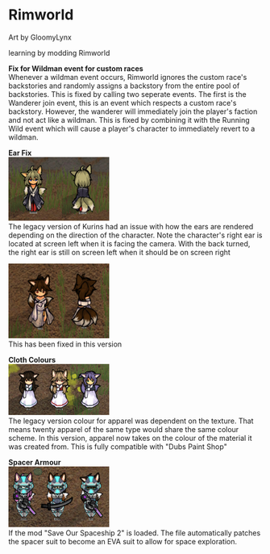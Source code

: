 # Rimworld
Art by GloomyLynx

learning by modding Rimworld

**Fix for Wildman event for custom races**<br/>
Whenever a wildman event occurs, Rimworld ignores the custom race's backstories and randomly assigns a backstory from the entire pool of backstories. This is fixed by calling two seperate events. The first is the Wanderer join event, this is an event which respects a custom race's backstory. However, the wanderer will immediately join the player's faction and not act like a wildman. This is fixed by combining it with the Running Wild event which will cause a player's character to immediately revert to a wildman.

**Ear Fix**<br/>
<img src = "images/rimworld_DRNTF_legacy_ear.png" width = 200><br/>
The legacy version of Kurins had an issue with how the ears are rendered depending on the direction of the character. Note the character's right ear is located at screen left when it is facing the camera. With the back turned, the right ear is still on screen left when it should be on screen right

<img src = "images/rimworld_DRNTF_fixed_ear.png" width = 200><br/>
This has been fixed in this version

**Cloth Colours**<br/>
<img src = "images/rimworld_DRNTF_coloured_clothes.png" width = 200><br/>
The legacy version colour for apparel was dependent on the texture. That means twenty apparel of the same type would share the same colour scheme. In this version, apparel now takes on the colour of the material it was created from. This is fully compatible with "Dubs Paint Shop"

**Spacer Armour**<br/>
<img src = "images/rimworld_DRNTF_spacer.png" width = 200><br/>
If the mod "Save Our Spaceship 2" is loaded. The file automatically patches the spacer suit to become an EVA suit to allow for space exploration.
